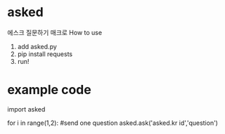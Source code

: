 # asked
에스크 질문하기 매크로
How to use
1. add asked.py
2. pip install requests
3. run!

# example code

import asked

for i in range(1,2): #send one question
	asked.ask('asked.kr id','question')
